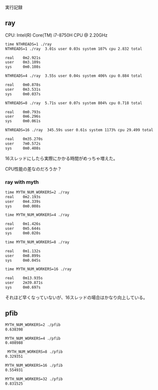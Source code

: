 実行記録

## ray

CPU: Intel(R) Core(TM) i7-8750H CPU @ 2.20GHz

```markdown 
time NTHREADS=1 ./ray
NTHREADS=1 ./ray  3.01s user 0.03s system 107% cpu 2.832 total

real    0m2.921s
user    0m3.109s
sys     0m0.108s
```

``` markdown
NTHREADS=4 ./ray  3.55s user 0.04s system 406% cpu 0.884 total

real    0m0.878s
user    0m3.531s
sys     0m0.037s
```

``` markdown 
NTHREADS=8 ./ray  5.71s user 0.07s system 804% cpu 0.718 total

real    0m0.793s
user    0m6.296s
sys     0m0.061s
```

``` markdown
NTHREADS=16 ./ray  345.59s user 0.61s system 1173% cpu 29.499 total

real    0m35.270s
user    7m0.572s
sys     0m0.408s
```

16スレッドにしたら実際にかかる時間がめっちゃ増えた。

CPU性能の差なのだろうか？

### ray with myth

``` markdown
time MYTH_NUM_WORKERS=2 ./ray
real    0m2.193s
user    0m4.339s
sys     0m0.008s
```

``` markdown
time MYTH_NUM_WORKERS=4 ./ray

real    0m1.426s
user    0m5.644s
sys     0m0.020s
```

``` markdown
time MYTH_NUM_WORKERS=8 ./ray

real    0m1.132s
user    0m8.899s
sys     0m0.045s
```

``` markdown
time MYTH_NUM_WORKERS=16 ./ray

real    0m13.935s
user    2m39.871s
sys     0m0.697s
```

それほど早くなっていないが、16スレッドの場合はかなり向上している。

## pfib

``` markdown
MYTH_NUM_WORKERS=2 ./pfib
0.638398
```

``` markdown
MYTH_NUM_WORKERS=4 ./pfib
0.408988
```

``` markdown
 MYTH_NUM_WORKERS=8 ./pfib
0.329351
```

``` markdown
MYTH_NUM_WORKERS=16 ./pfib                                                                                                                                            
0.554931
```

``` markdown
MYTH_NUM_WORKERS=32 ./pfib
0.831525
```
